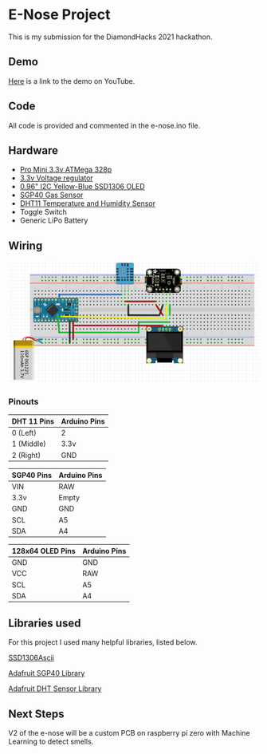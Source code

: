 # E-Nose Project

This is my submission for the DiamondHacks 2021 hackathon.

## Demo

[Here](https://youtu.be/ebkcwQ11CI8) is a link to the demo on YouTube.

## Code

All code is provided and commented in the e-nose.ino file.

## Hardware
* [Pro Mini 3.3v ATMega 328p](https://www.aliexpress.com/item/32821902128.html)
* [3.3v Voltage regulator](https://www.aliexpress.com/item/32732025305.html)
* [0.96" I2C Yellow-Blue SSD1306 OLED](https://www.aliexpress.com/item/32828425736.html?)
* [SGP40 Gas Sensor](https://www.adafruit.com/product/4829)
* [DHT11 Temperature and Humidity Sensor](https://www.aliexpress.com/item/1005003149739904.html)
* Toggle Switch
* Generic LiPo Battery

## Wiring
![Wiring Diagram](https://github.com/Watt3r/e-nose/raw/master/images/Wiring.fzz.png "Wiring.fzz")

### Pinouts
| DHT 11 Pins   | Arduino Pins  |
| ------------- | ------------- |
| 0 (Left)      | 2             |
| 1 (Middle)    | 3.3v          |
| 2 (Right)     | GND           |

| SGP40 Pins    | Arduino Pins  |
| ------------- | ------------- |
| VIN           | RAW           |
| 3.3v          | Empty         |
| GND           | GND           |
| SCL           | A5            |
| SDA           | A4            |

| 128x64 OLED Pins | Arduino Pins  |
| -------------    | ------------- |
| GND              | GND           |
| VCC              | RAW           |
| SCL              | A5            |
| SDA              | A4            |

## Libraries used

For this project I used many helpful libraries, listed below.

[SSD1306Ascii](https://github.com/greiman/SSD1306Ascii)

[Adafruit SGP40 Library](https://github.com/adafruit/Adafruit_SGP40)

[Adafruit DHT Sensor Library](https://github.com/adafruit/DHT-sensor-library)

## Next Steps
V2 of the e-nose will be a custom PCB on raspberry pi zero with Machine Learning to detect smells. 
